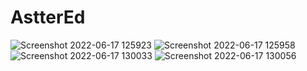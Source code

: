 # AstterEd
![Screenshot 2022-06-17 125923](https://user-images.githubusercontent.com/33353586/174248632-645db625-3ff4-482b-8f2f-a861fc8a46ad.png)
![Screenshot 2022-06-17 125958](https://user-images.githubusercontent.com/33353586/174248620-341ccc4b-56bf-4ddf-addc-d98a88ab5983.png)
![Screenshot 2022-06-17 130033](https://user-images.githubusercontent.com/33353586/174248629-ec9b4489-c8eb-42f7-a425-c95ccc4bd3ac.png)
![Screenshot 2022-06-17 130056](https://user-images.githubusercontent.com/33353586/174248631-4cdcd9ef-ea55-4dd8-8eea-f356dddca5fa.png)
